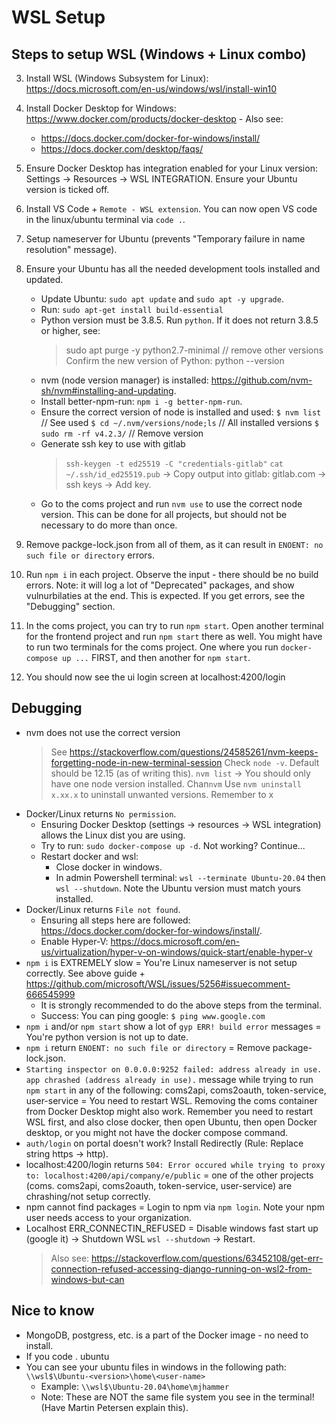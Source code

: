 # WSL Setup

## Steps to setup WSL (Windows + Linux combo)
3. Install WSL (Windows Subsystem for Linux): https://docs.microsoft.com/en-us/windows/wsl/install-win10
4. Install Docker Desktop for Windows: https://www.docker.com/products/docker-desktop - Also see:
    - https://docs.docker.com/docker-for-windows/install/
    - https://docs.docker.com/desktop/faqs/
5. Ensure Docker Desktop has integration enabled for your Linux version: Settings -> Resources -> WSL INTEGRATION. Ensure your Ubuntu version is ticked off.
6. Install VS Code + `Remote - WSL extension`. You can now open VS code in the linux/ubuntu terminal via `code .`.

7. Setup nameserver for Ubuntu (prevents "Temporary failure in name resolution" message).
8. Ensure your Ubuntu has all the needed development tools installed and updated.
    - Update Ubuntu: `sudo apt update` and `sudo apt -y upgrade`.
    - Run: `sudo apt-get install build-essential`
    - Python version must be 3.8.5. Run `python`. If it does not return 3.8.5 or higher, see:
        > sudo apt purge -y python2.7-minimal // remove other versions
        > Confirm the new version of Python: python --version
    - nvm (node version manager) is installed: https://github.com/nvm-sh/nvm#installing-and-updating.
    - Install better-npm-run: `npm i -g better-npm-run`.
    - Ensure the correct version of node is installed and used:
       `$ nvm list` // See used
       `$ cd ~/.nvm/versions/node;ls` // All installed versions
       `$ sudo rm -rf v4.2.3/` // Remove version
    - Generate ssh key to use with gitlab
        > `ssh-keygen -t ed25519 -C "credentials-gitlab"`
        > `cat ~/.ssh/id_ed25519.pub` -> Copy output into gitlab: gitlab.com -> ssh keys -> Add key.
    - Go to the coms project and run `nvm use` to use the correct node version. This can be done for all projects, but should not be necessary to do more than once.
10. Remove packge-lock.json from all of them, as it can result in `ENOENT: no such file or directory` errors.
12. Run `npm i` in each project. Observe the input - there should be no build errors. Note: it will log a lot of "Deprecated" packages, and show vulnurbilaties at the end. This is expected. If you get errors, see the "Debugging" section.
13. In the coms project, you can try to run `npm start`. Open another terminal for the frontend project and run `npm start` there as well. You might have to run two terminals for the coms project. One where you run `docker-compose up ...` FIRST, and then another for `npm start`.
14. You should now see the ui login screen at localhost:4200/login

## Debugging
- nvm does not use the correct version
    > See https://stackoverflow.com/questions/24585261/nvm-keeps-forgetting-node-in-new-terminal-session
    > Check `node -v`. Default should be 12.15 (as of writing this).
    > `nvm list` -> You should only have one node version installed. Chan`nvm` Use `nvm uninstall x.xx.x` to uninstall unwanted versions. Remember to x
- Docker/Linux returns `No permission`.
    - Ensuring Docker Desktop (settings -> resources -> WSL integration) allows the Linux dist you are using. 
    - Try to run: `sudo docker-compose up -d`. Not working? Continue...
    - Restart docker and wsl:
        - Close docker in windows.
        - In admin Powershell terminal: `wsl --terminate Ubuntu-20.04` then `wsl --shutdown`. Note the Ubuntu version must match yours installed.
- Docker/Linux returns `File not found`.
    - Ensuring all steps here are followed: https://docs.docker.com/docker-for-windows/install/.
    - Enable Hyper-V: https://docs.microsoft.com/en-us/virtualization/hyper-v-on-windows/quick-start/enable-hyper-v
- `npm i` is EXTREMELY slow = You're Linux nameserver is not setup correctly. See above guide + https://github.com/microsoft/WSL/issues/5256#issuecomment-666545999
    - It is strongly recommended to do the above steps from the terminal.
    - Success: You can ping google: `$ ping www.google.com`
- `npm i` and/or `npm start` show a lot of `gyp ERR! build error` messages = You're python version is not up to date.
- `npm i` return `ENOENT: no such file or directory` = Remove package-lock.json.
- `Starting inspector on 0.0.0.0:9252 failed: address already in use. app chrashed (address already in use).` message while trying to run `npm start` in any of the following: coms2api, coms2oauth, token-service, user-service = You need to restart WSL. Removing the coms container from Docker Desktop might also work. Remember you need to restart WSL first, and also close docker, then open Ubuntu, then open Docker desktop, or you might not have the docker compose command.
- `auth/login` on portal doesn't work? Install Redirectly (Rule: Replace string https -> http).
- localhost:4200/login returns `504: Error occured while trying to proxy to: localhost:4200/api/company/e/public` = one of the other projects (coms. coms2api, coms2oauth, token-service, user-service) are chrashing/not setup correctly.
- npm cannot find packages = Login to npm via `npm login`. Note your npm user needs access to your organization.
- Localhost ERR_CONNECTIN_REFUSED = Disable windows fast start up (google it) -> Shutdown WSL `wsl --shutdown` -> Restart.
    > Also see: https://stackoverflow.com/questions/63452108/get-err-connection-refused-accessing-django-running-on-wsl2-from-windows-but-can

## Nice to know
- MongoDB, postgress, etc. is a part of the Docker image - no need to install.
- If you code . ubuntu
- You can see your ubuntu files in windows in the following path: `\\wsl$\Ubuntu-<version>\home\<user-name>`
    - Example: `\\wsl$\Ubuntu-20.04\home\mjhammer`
    - Note: These are NOT the same file system you see in the terminal!  (Have Martin Petersen explain this).